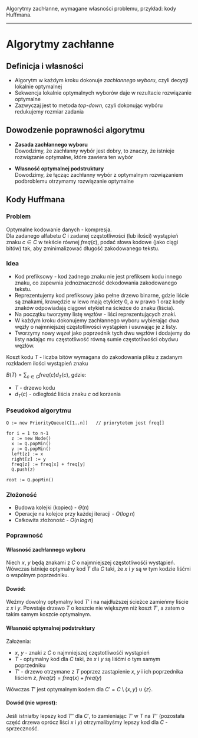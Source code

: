 Algorytmy zachłanne, wymagane własności problemu, przykład: kody Huffmana.

---

# Algorytmy zachłanne

## Definicja i własności
* Algorytm w każdym kroku dokonuje *zachłannego wyboru*, czyli decyzji lokalnie optymalnej
* Sekwencja lokalnie optymalnych wyborów daje w rezultacie rozwiązanie optymalne
* Zazwyczaj jest to metoda *top-down*, czyli dokonując wybóru redukujemy rozmiar zadania

## Dowodzenie poprawności algorytmu

* **Zasada zachłannego wyboru** \
Dowodzimy, że zachłanny wybór jest dobry, to znaczy, że istnieje rozwiązanie optymalne, które zawiera ten wybór

* **Własność optymalnej podstruktury** \
Dowodzimy, że łącząc zachłanny wybór z optymalnym rozwiązaniem podbroblemu otrzymamy rozwiązanie optymalne

## Kody Huffmana
### Problem
Optymalne kodowanie danych - kompresja. \
Dla zadanego alfabetu $C$ i zadanej częstotliwości (lub ilości) wystąpień znaku $c \in C$ w tekście równej $freq(c)$, podać słowa kodowe (jako ciągi bitów) tak, aby zminimalizować długość zakodowanego tekstu.

### Idea
* Kod prefiksowy - kod żadnego znaku nie jest prefiksem kodu innego znaku, co zapewnia jednoznaczność dekodowania zakodowanego tekstu.
* Reprezentujemy kod prefiksowy jako pełne drzewo binarne, gdzie liście są znakami, krawędzie w lewo mają etykiety $0$, a w prawo $1$ oraz kody znaków odpowiadają ciągowi etykiet na ścieżce do znaku (liścia).
* Na początku tworzymy listę węzłów - liści reprezentujących znaki.
* W każdym kroku dokonujemy zachłannego wyboru wybierając dwa węzły o najmniejszej częstotliwości wystąpień i usuwając je z listy.
* Tworzymy nowy węzeł jako poprzednik tych dwu węzłów i dodajemy do listy nadając mu częstotliwość równą sumie częstotliwości obydwu węzłów.

Koszt kodu $T$ - liczba bitów wymagana do zakodowania pliku z zadanym rozkładem ilości wystąpień znaku

$B(T) = \sum_{c \in C} freq(c) d_T(c)$, gdzie:
* $T$ - drzewo kodu
* $d_T(c)$ - odległość liścia znaku $c$ od korzenia

### Pseudokod algorytmu
````
Q := new PriorityQueue(C[1..n])   // priorytetem jest freq[]

for i = 1 to n-1 
  z := new Node()
  x := Q.popMin()
  y := Q.popMin()
  left[z] := x
  right[z] := y
  freq[z] := freq[x] + freq[y]
  Q.push(z)

root := Q.popMin()
````

### Złożoność
* Budowa kolejki (kopiec) - $\Theta(n)$
* Operacje na kolejce przy każdej iteracji - $O(log \, n)$
* Całkowita złożoność - $O(n \, log \, n)$

### Poprawność

#### Własność zachłannego wyboru

Niech $x$, $y$ będą znakami z $C$ o najmniejszej częstotliwośći wystąpień. Wówczas istnieje optymalny kod $T$ dla $C$ taki, że $x$ i $y$ są w tym kodzie liśćmi o wspólnym poprzedniku.

#### Dowód:
Weźmy dowolny optymalny kod $T'$ i na najdłuższej ścieżce zamieńmy liście z $x$ i $y$. Powstaje drzewo $T$ o koszcie nie większym niż koszt $T'$, a zatem o takim samym koszcie optymalnym.

#### Własność optymalnej podstruktury
Założenia:
* $x$, $y$ - znaki z $C$ o najmniejszej częstotliwośći wystąpień
* $T$ - optymalny kod dla $C$ taki, że $x$ i $y$ są liśćmi o tym samym poprzedniku
* $T'$ - drzewo otrzymane z $T$ poprzez zastąpienie $x$, $y$ i ich poprzednika liściem $z$, $freq(z) = freq(x) + freq(y)$

Wówczas $T'$ jest optymalnym kodem dla $C' = C \setminus \{ x, y \} \cup \{ z \}$.

#### Dowód (nie wprost):
Jeśli istniałby lepszy kod $T''$ dla $C'$, to zamieniając $T'$ w $T$ na $T''$ (pozostała część drzewa oprócz liści $x$ i $y$) otrzymalibyśmy lepszy kod dla $C$ - sprzeczność.
